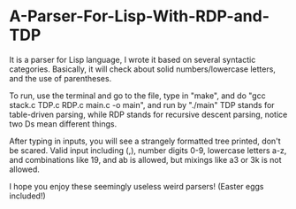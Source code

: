 # A-Parser-For-Lisp-With-RDP-and-TDP
It is a parser for Lisp language, I wrote it based on several syntactic categories. Basically, it will check about solid numbers/lowercase letters, and the use of parentheses. 

To run, use the terminal and go to the file, type in "make", and do "gcc stack.c TDP.c RDP.c main.c -o main", and run by "./main"
TDP stands for table-driven parsing, while RDP stands for recursive descent parsing, notice two Ds mean different things. 

 After typing in inputs, you will see a strangely formatted tree printed, don't be scared.
 Valid input including (,), number digits 0-9, lowercase letters a-z, and combinations like 19, and ab is allowed, but mixings like a3 or 3k is not allowed. 

 I hope you enjoy these seemingly useless weird parsers!  (Easter eggs included!)
